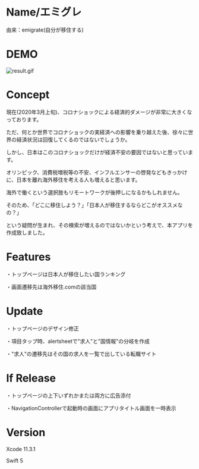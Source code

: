 # Name/エミグレ
由来：emigrate(自分が移住する)

# DEMO

![result.gif](https://qiita-image-store.s3.ap-northeast-1.amazonaws.com/0/592467/226f9c2a-85dd-1aff-c982-380ea1e539c3.gif)


# Concept
現在(2020年3月上旬)、コロナショックによる経済的ダメージが非常に大きくなっております。

ただ、何とか世界でコロナショックの実経済への影響を乗り越えた後、徐々に世界の経済状況は回復してくるのではないでしょうか。

しかし、日本はこのコロナショックだけが経済不安の要因ではないと思っています。

オリンピック、消費税増税等の不安、インフルエンサーの啓発などもきっかけに、日本を離れ海外移住を考える人も増えると思います。

海外で働くという選択肢もリモートワークが後押しになるかもしれません。

そのため、「どこに移住しよう？」「日本人が移住するならどこがオススメなの？」

という疑問が生まれ、その検索が増えるのではないかという考えで、本アプリを作成致しました。

# Features
・トップページは日本人が移住したい国ランキング

・画面遷移先は海外移住.comの該当国

# Update
・トップページのデザイン修正

・項目タップ時、alertsheetで"求人"と"国情報"の分岐を作成

・"求人"の遷移先はその国の求人を一覧で出している転職サイト

# If Release
・トップページの上下いずれかまたは両方に広告添付

・NavigationControllerで起動時の画面にアプリタイトル画面を一時表示



# Version
Xcode 11.3.1

Swift 5
